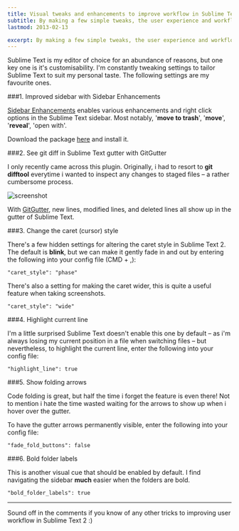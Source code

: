 ```yaml
---
title: Visual tweaks and enhancements to improve workflow in Sublime Text
subtitle: By making a few simple tweaks, the user experience and workflow within Sublime Text 2 can be improved.
lastmod: 2013-02-13

excerpt: By making a few simple tweaks, the user experience and workflow within Sublime Text 2 can be improved.
---
```


Sublime Text is my editor of choice for an abundance of reasons, but one key one is it's customisability. I'm constantly tweaking settings to tailor Sublime Text to suit my personal taste. The following settings are my favourite ones.

###1. Improved sidebar with Sidebar Enhancements

[Sidebar Enhancements](https://github.com/titoBouzout/SideBarEnhancements/) enables various enhancements and right click options in the Sublime Text sidebar. Most notably, '**move to trash**', '**move**', '**reveal**', 'open with'.

Download the package [here](https://github.com/titoBouzout/SideBarEnhancements/) and install it.

###2. See git diff in Sublime Text gutter with GitGutter

I only recently came across this plugin. Originally, i had to resort to **git difftool** everytime i wanted to inspect any changes to staged files &ndash; a rather cumbersome process.

![screenshot](https://raw.github.com/jisaacks/GitGutter/master/screenshot.png)

With [GitGutter](https://github.com/jisaacks/GitGutter), new lines, modified lines, and deleted lines all show up in the gutter of Sublime Text.


###3. Change the caret (cursor) style

There's a few hidden settings for altering the caret style in Sublime Text 2. The default is **blink**, but we can make it gently fade in and out by entering the following into your config file (CMD + ,):

```
"caret_style": "phase"
```

There's also a setting for making the caret wider, this is quite a useful feature when taking screenshots.

```
"caret_style": "wide"
```

###4. Highlight current line

I'm a little surprised Sublime Text doesn't enable this one by default &ndash; as i'm always losing my current position in a file when switching files &ndash; but nevertheless, to highlight the current line, enter the following into your config file:

```
"highlight_line": true
```

###5. Show folding arrows

Code folding is great, but half the time i forget the feature is even there! Not to mention i hate the time wasted waiting for the arrows to show up when i hover over the gutter.

To have the gutter arrows permanently visible, enter the following into your config file:

```
"fade_fold_buttons": false
```

###6. Bold folder labels

This is another visual cue that should be enabled by default. I find navigating the sidebar **much** easier when the folders are bold.

```
"bold_folder_labels": true
```

-----

Sound off in the comments if you know of any other tricks to improving user workflow in Sublime Text 2 :)

